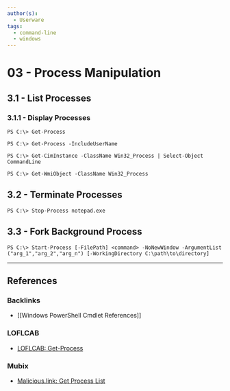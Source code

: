 ```yaml
---
author(s):
  - Userware
tags:
  - command-line
  - windows
---
```

# 03 - Process Manipulation

## 3.1 - List Processes

### 3.1.1 - Display Processes

```
PS C:\> Get-Process

PS C:\> Get-Process -IncludeUserName

PS C:\> Get-CimInstance -ClassName Win32_Process | Select-Object CommandLine

PS C:\> Get-WmiObject -ClassName Win32_Process 
```

## 3.2 - Terminate Processes

```
PS C:\> Stop-Process notepad.exe
```

## 3.3 - Fork Background Process

```
PS C:\> Start-Process [-FilePath] <command> -NoNewWindow -ArgumentList ("arg_1","arg_2","arg_n") [-WorkingDirectory C:\path\to\directory]
```

---
## References

### Backlinks

- [[Windows PowerShell Cmdlet References]]

### LOFLCAB

- [LOFLCAB: Get-Process](https://lofl-project.github.io/loflcab/Cmdlets/Get-Process/)

### Mubix

- [Malicious.link: Get Process List](https://room362.com/posts/2020/get-process-list/)
